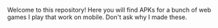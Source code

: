 Welcome to this repository! Here you will find APKs for a bunch of web games I play that work on mobile. Don't ask why I made these.

